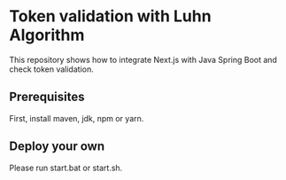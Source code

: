 # Token validation with Luhn Algorithm

This repository shows how to integrate Next.js with Java Spring Boot and check token validation.

## Prerequisites
First, install maven, jdk, npm or yarn.

## Deploy your own
Please run start.bat or start.sh.
